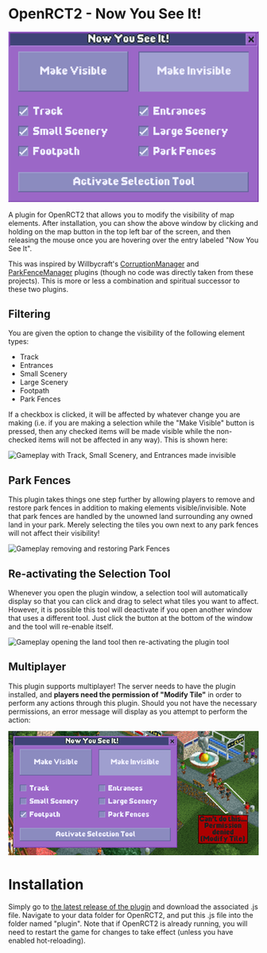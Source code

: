 # OpenRCT2 - Now You See It!

![UI for the "Now You See It!" plugin](.github/interface.png)

A plugin for OpenRCT2 that allows you to modify the visibility of map elements. After installation,
you can show the above window by clicking and holding on the map button in the top left bar of the
screen, and then releasing the mouse once you are hovering over the entry labeled "Now You See It".

This was inspired by Willbycraft's [CorruptionManager](https://github.com/Willbycraft/CorruptionManager)
and [ParkFenceManager](https://github.com/Willbycraft/ParkFenceManager) plugins (though no code was
directly taken from these projects). This is more or less a combination and spiritual successor to
these two plugins.

## Filtering

You are given the option to change the visibility of the following element types:

- Track
- Entrances
- Small Scenery
- Large Scenery
- Footpath
- Park Fences

If a checkbox is clicked, it will be affected by whatever change you are making (i.e. if you are
making a selection while the "Make Visible" button is pressed, then any checked items will be made
visible while the non-checked items will not be affected in any way). This is shown here:

![Gameplay with Track, Small Scenery, and Entrances made invisible](.github/filter.gif)

## Park Fences

This plugin takes things one step further by allowing players to remove and restore park fences in
addition to making elements visible/invisible. Note that park fences are handled by the unowned land
surrounding any owned land in your park. Merely selecting the tiles you own next to any park fences
will not affect their visibility!

![Gameplay removing and restoring Park Fences](.github/park-fences.gif)

## Re-activating the Selection Tool

Whenever you open the plugin window, a selection tool will automatically display so that you can
click and drag to select what tiles you want to affect. However, it is possible this tool will
deactivate if you open another window that uses a different tool. Just click the button at the
bottom of the window and the tool will re-enable itself.

![Gameplay opening the land tool then re-activating the plugin tool](.github/activate-tool.gif)

## Multiplayer

This plugin supports multiplayer! The server needs to have the plugin installed, and **players need
the permission of "Modify Tile"** in order to perform any actions through this plugin. Should you
not have the necessary permissions, an error message will display as you attempt to perform the
action:

![Error message saying "Can't do this... Permission denied (Modify Tile)"](.github/permission-denied.png)

# Installation

Simply go to [the latest release of the plugin](https://github.com/KatieZeldaKat/openrct2-now-you-see-it/releases/latest)
and download the associated .js file. Navigate to your data folder for OpenRCT2, and put this .js
file into the folder named "plugin". Note that if OpenRCT2 is already running, you will need to
restart the game for changes to take effect (unless you have enabled hot-reloading).
